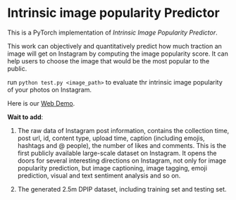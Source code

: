 # Intrinsic image popularity Predictor

This is a PyTorch implementation of *Intrinsic Image Popularity Predictor*.

This work can objectively and quantitatively predict how much traction an image will get on Instagram by computing the image popularity score. It can help users to choose the image that would be the most popular to the public.

run ```python test.py <image_path>``` to evaluate thr intrinsic image popularity of your photos on Instagram. 

Here is our [Web Demo](http://popularity.keyan.work/).

<!-- Here is a Subjective Test: [part_1](https://wj.qq.com/s/2286258/eb6f), [part_2](https://wj.qq.com/s/2288733/8193), [part_3](https://wj.qq.com/s/2288740/5db0) and [part_4](https://wj.qq.com/s/2288743/c421). Welcome to join the test! -->

**Wait to add**:
1. The raw data of Instagram post information, contains the collection time, post url, id, content type, upload time, caption (including emojis, hashtags and @ people), the number of likes and comments.
This is the first publicly available large-scale dataset on Instagram. It opens the doors for several interesting directions on Instagram, not only for image popularity prediction, but image captioning, image tagging, emoji prediction, visual and text sentiment analysis and so on.

2. The generated 2.5m DPIP dataset, including training set and testing set.
